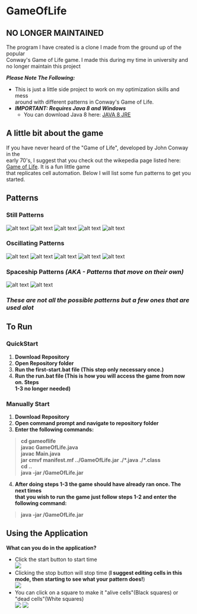 # GameOfLife
## NO LONGER MAINTAINED
The program I have created is a clone I made from the ground up of the popular  
Conway's Game of Life game. I made this during my time in university and no longer maintain this project

***Please Note The Following:***
* This is just a little side project to work on my optimization skills and mess  
  around with different patterns in Conway's Game of Life.
* ***IMPORTANT: Requires Java 8 and Windows***
  * You can download Java 8 here: [JAVA 8 JRE](https://www.oracle.com/technetwork/java/javase/downloads/jre8-downloads-2133155.html)

## A little bit about the game
If you have never heard of the "Game of Life", developed by John Conway in the  
early 70's, I suggest that you check out the wikepedia page listed here:
[Game of Life](https://en.wikipedia.org/wiki/Conway%27s_Game_of_Life). It is a fun little game   
that replicates cell automation. Below I will list some fun patterns to get you  
started.    

## Patterns
### Still Patterns
![alt text](https://upload.wikimedia.org/wikipedia/commons/thumb/9/96/Game_of_life_block_with_border.svg/66px-Game_of_life_block_with_border.svg.png) 
![alt text](https://upload.wikimedia.org/wikipedia/commons/thumb/6/67/Game_of_life_beehive.svg/98px-Game_of_life_beehive.svg.png) 
![alt text](https://upload.wikimedia.org/wikipedia/commons/thumb/f/f4/Game_of_life_loaf.svg/98px-Game_of_life_loaf.svg.png) 
![alt text](https://upload.wikimedia.org/wikipedia/commons/thumb/7/7f/Game_of_life_boat.svg/82px-Game_of_life_boat.svg.png) 
![alt text](https://upload.wikimedia.org/wikipedia/commons/thumb/3/31/Game_of_life_flower.svg/82px-Game_of_life_flower.svg.png) 
### Oscillating Patterns
![alt text](https://upload.wikimedia.org/wikipedia/commons/9/95/Game_of_life_blinker.gif) 
![alt text](https://upload.wikimedia.org/wikipedia/commons/1/12/Game_of_life_toad.gif) 
![alt text](https://upload.wikimedia.org/wikipedia/commons/1/1c/Game_of_life_beacon.gif) 
![alt text](https://upload.wikimedia.org/wikipedia/commons/0/07/Game_of_life_pulsar.gif) 
![alt text](https://upload.wikimedia.org/wikipedia/commons/f/fb/I-Column.gif) 
### Spaceship Patterns *(AKA - Patterns that move on their own)*
![alt text](https://upload.wikimedia.org/wikipedia/commons/f/f2/Game_of_life_animated_glider.gif) 
![alt text](https://upload.wikimedia.org/wikipedia/commons/3/37/Game_of_life_animated_LWSS.gif)   
### *These are not all the possible patterns but a few ones that are used alot*

## To Run
### QuickStart
1. **Download Repository**  
2. **Open Repository folder**
3. **Run the first-start.bat file (This step only necessary once.)**
4. **Run the run.bat file (This is how you will access the game from now on. Steps  
1-3 no longer needed)**  
  
### Manually Start
1. **Download Repository**  
2. **Open command prompt and navigate to repository folder**
3. **Enter the following commands:**
> **cd gameoflife**  
> **javac GameOfLife.java**  
> **javac Main.java**  
> **jar cmvf manifest.mf ../GameOfLife.jar ./\*.java ./\*.class**  
> **cd ..**  
> **java -jar /GameOfLife.jar**  
4. **After doing steps 1-3 the game should have already ran once. The next times  
that you wish to run the game just follow steps 1-2 and enter the following command:**  
> **java -jar /GameOfLife.jar**  

## Using the Application
**What can you do in the application?**
* Click the start button to start time  
![](https://gitlab.com/jlanders2/GameOfLife/raw/master/pictures/start-example.PNG)
* Clicking the stop button will stop time (**I suggest editing cells in this mode, then starting to see what your pattern does!**)  
![](https://gitlab.com/jlanders2/GameOfLife/raw/master/pictures/stop-example.PNG)
* You can click on a square to make it "alive cells"(Black squares) or "dead cells"(White squares)  
![](https://gitlab.com/jlanders2/GameOfLife/raw/master/pictures/alive_cell-example.PNG) ![](https://gitlab.com/jlanders2/GameOfLife/raw/master/pictures/dead_cell-example.PNG)

